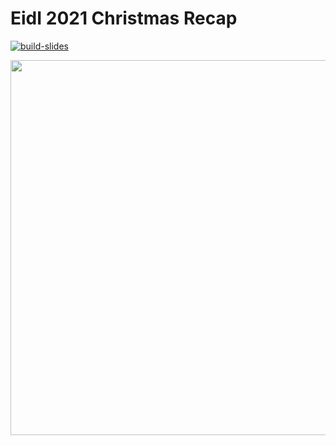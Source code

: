 # EidI 2021 Christmas Recap
[![build-slides](https://github.com/EagleoutIce/christmas-eidi-recap/actions/workflows/compile.yaml/badge.svg)](https://github.com/EagleoutIce/christmas-eidi-recap/actions/workflows/compile.yaml)

[<img src="https://github.com/EagleoutIce/christmas-eidi-recap/blob/gh-pages/preview-01.png?raw=true" width="600"/>](https://media.githubusercontent.com/media/EagleoutIce/christmas-eidi-recap/gh-pages/noanim-christmas.pdf)
